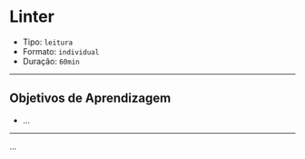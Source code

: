 # Linter

- Tipo: `leitura`
- Formato: `individual`
- Duração: `60min`

***

## Objetivos de Aprendizagem

- ...

***

...
